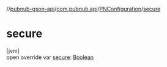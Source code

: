 //[pubnub-gson-api](../../../index.md)/[com.pubnub.api](../index.md)/[PNConfiguration](index.md)/[secure](secure.md)

# secure

[jvm]\
open override var [secure](secure.md): [Boolean](https://kotlinlang.org/api/latest/jvm/stdlib/kotlin/-boolean/index.html)
